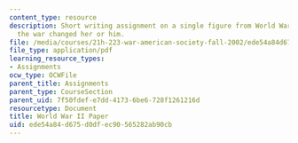 ```yaml
---
content_type: resource
description: Short writing assignment on a single figure from World War II and how
  the war changed her or him.
file: /media/courses/21h-223-war-american-society-fall-2002/ede54a84d675d0dfec90565282ab90cb_war_3_assign1002.pdf
file_type: application/pdf
learning_resource_types:
- Assignments
ocw_type: OCWFile
parent_title: Assignments
parent_type: CourseSection
parent_uid: 7f50fdef-e7dd-4173-6be6-728f1261216d
resourcetype: Document
title: World War II Paper
uid: ede54a84-d675-d0df-ec90-565282ab90cb
---
```

